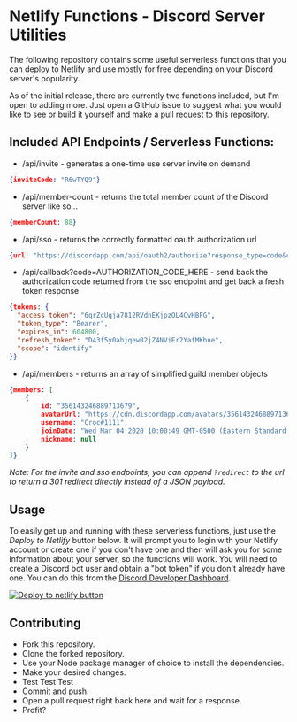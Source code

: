 # Netlify Functions - Discord Server Utilities

The following repository contains some useful serverless functions that you can deploy to Netlify and use mostly for free depending on your Discord server's popularity.

As of the initial release, there are currently two functions included, but I'm open to adding more. Just open a GitHub issue to suggest what you would like to see or build it yourself and make a pull request to this repository.

## Included API Endpoints / Serverless Functions:
- /api/invite - generates a one-time use server invite on demand
```json
{inviteCode: "R6wTYQ9"}
```
- /api/member-count - returns the total member count of the Discord server like so...
```json
{memberCount: 88}
```
- /api/sso - returns the correctly formatted oauth authorization url
```json
{url: "https://discordapp.com/api/oauth2/authorize?response_type=code&client_id=157730590492196864&scope=identify%20guilds.join&state=15773059ghq9183habn&redirect_uri=https%3A%2F%2Fnicememe.website&prompt=consent"}
```
- /api/callback?code=AUTHORIZATION_CODE_HERE - send back the authorization code returned from the sso endpoint and get back a fresh token response 
```json
{tokens: {
  "access_token": "6qrZcUqja7812RVdnEKjpzOL4CvHBFG",
  "token_type": "Bearer",
  "expires_in": 604800,
  "refresh_token": "D43f5y0ahjqew82jZ4NViEr2YafMKhue",
  "scope": "identify"
}}
```
- /api/members - returns an array of simplified guild member objects 
```json
{members: [
    {
        id: "356143246889713679",
        avatarUrl: "https://cdn.discordapp.com/avatars/356143246889713679/f21a9cb92d303b028ffb4d72a99fb779.webp?size=256",
        username: "Croc#1111",
        joinDate: "Wed Mar 04 2020 10:00:49 GMT-0500 (Eastern Standard Time)",
        nickname: null
    }
]}
```

_Note: For the invite and sso endpoints, you can append `?redirect` to the url to return a 301 redirect directly instead of a JSON payload._

## Usage

To easily get up and running with these serverless functions, just use the _Deploy to Netlify_ button below. It will prompt you to login with your Netlify account or create one if you don't have one and then will ask you for some information about your server, so the functions will work. You will need to create a Discord bot user and obtain a "bot token" if you don't already have one. You can do this from the [Discord Developer Dashboard](https://discordapp.com/developers/applications).

[![Deploy to netlify button](https://www.netlify.com/img/deploy/button.svg)](https://app.netlify.com/start/deploy?repository=https://github.com/crock/netlify-functions-discord-utils)

## Contributing

- Fork this repository.
- Clone the forked repository.
- Use your Node package manager of choice to install the dependencies.
- Make your desired changes.
- Test Test Test
- Commit and push.
- Open a pull request right back here and wait for a response.
- Profit?
